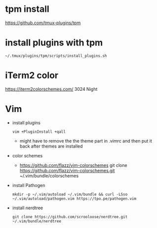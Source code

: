 
# tpm install
https://github.com/tmux-plugins/tpm

# install plugins with tpm
```console
~/.tmux/plugins/tpm/scripts/install_plugins.sh
```

# iTerm2 color
https://iterm2colorschemes.com/
3024 Night

# Vim

* install plugins
  ```console
  vim +PluginInstall +qall
  ```
  * might have to remove the the theme part in .vimrc and then put it back after themes are installed

* color schemes
    * https://github.com/flazz/vim-colorschemes
    git clone https://github.com/flazz/vim-colorschemes.git ~/.vim/bundle/colorschemes

* install Pathogen
  ```console
  mkdir -p ~/.vim/autoload ~/.vim/bundle && curl -LSso ~/.vim/autoload/pathogen.vim https://tpo.pe/pathogen.vim
  ```

* install nerdtree
  ```console
  git clone https://github.com/scrooloose/nerdtree.git ~/.vim/bundle/nerdtree
  ```
